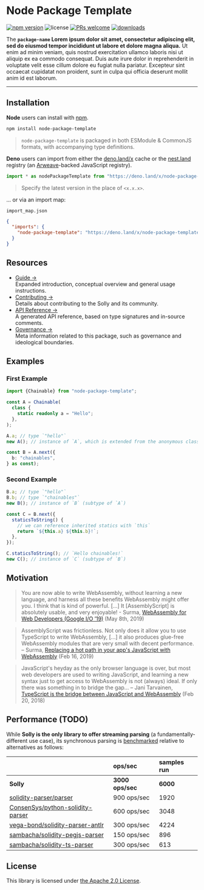 # Node Package Template

[![npm version](https://img.shields.io/npm/v/style-dictionary.svg?style=flat-square)](https://badge.fury.io/js/style-dictionary) ![license](https://img.shields.io/npm/l/style-dictionary.svg?style=flat-square) [![PRs welcome](https://img.shields.io/badge/PRs-welcome-brightgreen.svg?style=flat-square)](https://github.com/amzn/style-dictionary/blob/master/CONTRIBUTING.md#submitting-pull-requests) [![downloads](https://img.shields.io/npm/dm/style-dictionary.svg?style=flat-square)](https://www.npmjs.com/package/style-dictionary)

The **`package-name` Lorem ipsum dolor sit amet, consectetur adipiscing elit, sed do eiusmod tempor incididunt ut labore et dolore magna aliqua.** Ut enim ad minim veniam, quis nostrud exercitation ullamco laboris nisi ut aliquip ex ea commodo consequat. Duis aute irure dolor in reprehenderit in voluptate velit esse cillum dolore eu fugiat nulla pariatur. Excepteur sint occaecat cupidatat non proident, sunt in culpa qui officia deserunt mollit anim id est laborum.

---

## Installation

**Node** users can install with [npm](https://www.npmjs.com/package/node-package-template).

```sh
npm install node-package-template
```

> `node-package-template` is packaged in both ESModule & CommonJS formats, with accompanying type definitions.

**Deno** users can import from either the [deno.land/x](https://deno.land/x) cache or the [nest.land](https://nest.land) registry (an [Arweave](https://www.arweave.org/)-backed JavaScript registry).

```ts
import * as nodePackageTemplate from "https://deno.land/x/node-package-template@<x.x.x>/mod.ts";
```

> Specify the latest version in the place of `<x.x.x>`.

... or via an import map:

`import_map.json`

```json
{
  "imports": {
    "node-package-template": "https://deno.land/x/node-package-template@<x.x.x>/mod.ts"
  }
}
```

## Resources

<!-- TODO: YouTube series -->

- [Guide &rarr;](docs/guide.md)<br />Expanded introduction, conceptual overview and general usage instructions.
- [Contributing &rarr;](CONTRIBUTING.md)<br />Details about contributing to the Solly and its community.
- [API Reference &rarr;](docs/reference.md)<br />A generated API reference, based on type signatures and in-source comments.
- [Governance &rarr;](GOVERNANCE.md)<br />Meta information related to this package, such as governance and ideological boundaries.

## Examples

### First Example

```ts
import {Chainable} from "node-package-template";

const A = Chainable(
  class {
    static readonly a = "Hello";
  },
);

A.a; // type `"hello"`
new A(); // instance of `A`, which is extended from the anonymous class

const B = A.next({
  b: "chainables",
} as const);
```

### Second Example

```ts
B.a; // type `"hello"`
B.b; // type `"chainables"`
new B(); // instance of `B` (subtype of `A`)

const C = B.next({
  staticsToString() {
    // we can reference inherited statics with `this`
    return `${this.a} ${this.b}!`;
  },
});

C.staticsToString(); // `Hello chainables!`
new C(); // instance of `C` (subtype of `B`)
```

## Motivation

> You are now able to write WebAssembly, without learning a new language, and harness all these benefits WebAssembly might offer you. I think that is kind of powerful. [...] It [AssemblyScript] is absolutely usable, and very enjoyable! - Surma, [WebAssembly for Web Developers (Google I/O ’19)](https://youtu.be/njt-Qzw0mVY) (May 8th, 2019)

> AssemblyScript was frictionless. Not only does it allow you to use TypeScript to write WebAssembly, [...] it also produces glue-free WebAssembly modules that are very small with decent performance. – Surma, [Replacing a hot path in your app's JavaScript with WebAssembly](https://developers.google.com/web/updates/2019/02/hotpath-with-wasm) (Feb 16, 2019)

> JavaScript's heyday as the only browser language is over, but most web developers are used to writing JavaScript, and learning a new syntax just to get access to WebAssembly is not (always) ideal. If only there was something in to bridge the gap… – Jani Tarvainen, [TypeScript is the bridge between JavaScript and WebAssembly](https://malloc.fi/typescript-bridge-javascript-webassembly) (Feb 20, 2018)

## Performance (TODO)

While **Solly is the only library to offer streaming parsing** (a fundamentally-different use case), its synchronous parsing is [benchmarked](./bench/readme.txt) relative to alternatives as follows:

|                                                                                         | ops/sec          | samples run |
| :-------------------------------------------------------------------------------------- | :--------------- | :---------- |
| **Solly**                                                                               | **3000 ops/sec** | **6000**    |
| [solidity-parser/parser](https://github.com/solidity-parser/parser)                     | 900 ops/sec      | 1920        |
| [ConsenSys/python-solidity-parser](https://github.com/ConsenSys/python-solidity-parser) | 600 ops/sec      | 3048        |
| [vega-bond/solidity-parser-antlr](vega-bond/solidity-parser-antlr)                      | 300 ops/sec      | 4224        |
| [sambacha/solidity-pegjs-parser](https://github.com/sambacha/solidity-pegjs-parser)     | 150 ops/sec      | 896         |
| [sambacha/solidity-ts-parser](https://github.com/sambacha/solidity-ts-parser)           | 300 ops/sec      | 613         |

## License

This library is licensed under [the Apache 2.0 License](LICENSE).
